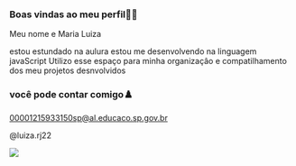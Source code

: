 ### Boas vindas ao meu perfil💙🦋

Meu nome e Maria Luiza

estou estundado na aulura
estou me desenvolvendo na linguagem javaScript
Utilizo esse espaço para minha organizaçâo e compatilhamento dos meu projetos desnvolvidos

### você pode contar comigo♟️
00001215933150sp@al.educaco.sp.gov.br

@luiza.rj22

![](https://media1.tenor.com/m/2j2QGx96K2QAAAAd/gretchen-smile.gif)

